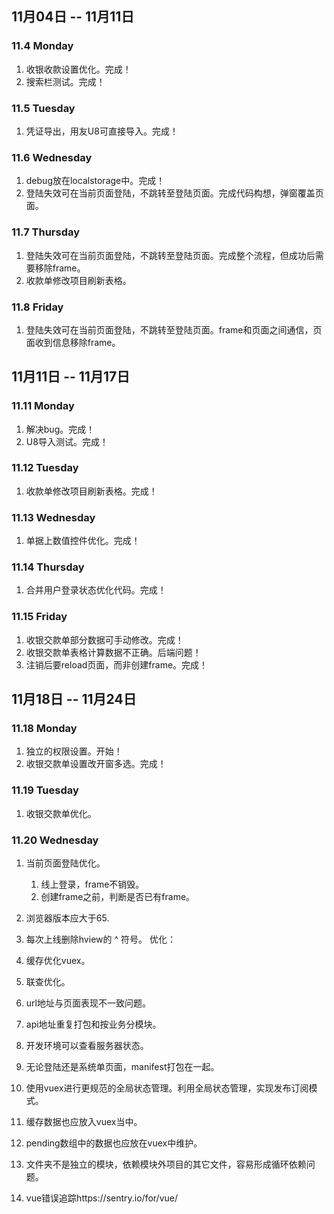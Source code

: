 ## 11月04日 -- 11月11日

### 11.4 Monday
1. 收银收款设置优化。完成！
2. 搜索栏测试。完成！

### 11.5 Tuesday
1. 凭证导出，用友U8可直接导入。完成！

### 11.6 Wednesday
1. debug放在localstorage中。完成！
1. 登陆失效可在当前页面登陆，不跳转至登陆页面。完成代码构想，弹窗覆盖页面。

### 11.7 Thursday
1. 登陆失效可在当前页面登陆，不跳转至登陆页面。完成整个流程，但成功后需要移除frame。
2. 收款单修改项目刷新表格。

### 11.8 Friday
1. 登陆失效可在当前页面登陆，不跳转至登陆页面。frame和页面之间通信，页面收到信息移除frame。

## 11月11日 -- 11月17日

### 11.11 Monday
1. 解决bug。完成！
2. U8导入测试。完成！

### 11.12 Tuesday
1. 收款单修改项目刷新表格。完成！

### 11.13 Wednesday
1. 单据上数值控件优化。完成！

### 11.14 Thursday
1. 合并用户登录状态优化代码。完成！

### 11.15 Friday
1. 收银交款单部分数据可手动修改。完成！
2. 收银交款单表格计算数据不正确。后端问题！
3. 注销后要reload页面，而非创建frame。完成！

## 11月18日 -- 11月24日

### 11.18 Monday
1. 独立的权限设置。开始！
2. 收银交款单设置改开窗多选。完成！

### 11.19 Tuesday
1. 收银交款单优化。

### 11.20 Wednesday
1. 当前页面登陆优化。
   1. 线上登录，frame不销毁。
   2. 创建frame之前，判断是否已有frame。
2. 浏览器版本应大于65.

1. 每次上线删除hview的 ^ 符号。
优化：
1. 缓存优化vuex。
1. 联查优化。
1. url地址与页面表现不一致问题。
1. api地址重复打包和按业务分模块。
1. 开发环境可以查看服务器状态。
1. 无论登陆还是系统单页面，manifest打包在一起。
1. 使用vuex进行更规范的全局状态管理。利用全局状态管理，实现发布订阅模式。
1. 缓存数据也应放入vuex当中。
1. pending数组中的数据也应放在vuex中维护。
1. 文件夹不是独立的模块，依赖模块外项目的其它文件，容易形成循环依赖问题。
1. vue错误追踪https://sentry.io/for/vue/